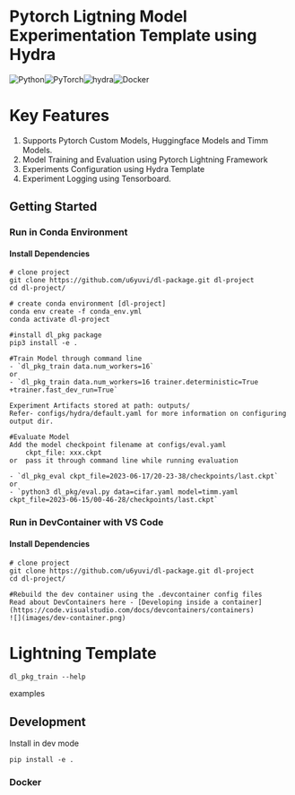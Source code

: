 # Pytorch Ligtning Model Experimentation Template using Hydra

![Python](https://img.shields.io/badge/python-3670A0?style=for-the-badge&logo=python&logoColor=ffdd54)![PyTorch](https://img.shields.io/badge/PyTorch-%23EE4C2C.svg?style=for-the-badge&logo=PyTorch&logoColor=white)![hydra](https://img.shields.io/badge/Config-Hydra_1.3-89b8cd)![Docker](https://img.shields.io/badge/docker-%230db7ed.svg?style=for-the-badge&logo=docker&logoColor=white)


# Key Features

1. Supports Pytorch Custom Models, Huggingface Models and Timm Models.
2. Model Training and Evaluation using Pytorch Lightning Framework
3. Experiments Configuration using Hydra Template
4. Experiment Logging using Tensorboard.


## Getting Started

### Run in Conda Environment 

#### Install Dependencies 

```
# clone project 
git clone https://github.com/u6yuvi/dl-package.git dl-project
cd dl-project/

# create conda environment [dl-project]
conda env create -f conda_env.yml 
conda activate dl-project

#install dl_pkg package
pip3 install -e .

#Train Model through command line
- `dl_pkg_train data.num_workers=16`
or 
- `dl_pkg_train data.num_workers=16 trainer.deterministic=True +trainer.fast_dev_run=True`

Experiment Artifacts stored at path: outputs/
Refer- configs/hydra/default.yaml for more information on configuring output dir.

#Evaluate Model
Add the model checkpoint filename at configs/eval.yaml
    ckpt_file: xxx.ckpt
or  pass it through command line while running evaluation

- `dl_pkg_eval ckpt_file=2023-06-17/20-23-38/checkpoints/last.ckpt`
or 
- `python3 dl_pkg/eval.py data=cifar.yaml model=timm.yaml ckpt_file=2023-06-15/00-46-28/checkpoints/last.ckpt`
```


### Run in DevContainer with VS Code
#### Install Dependencies 

```
# clone project 
git clone https://github.com/u6yuvi/dl-package.git dl-project
cd dl-project/

#Rebuild the dev container using the .devcontainer config files
Read about DevContainers here - [Developing inside a container](https://code.visualstudio.com/docs/devcontainers/containers)
![](images/dev-container.png)
```

# Lightning Template

```
dl_pkg_train --help
```

examples

## Development

Install in dev mode

```
pip install -e .
```

### Docker

<docker-usage-instructions-here>

